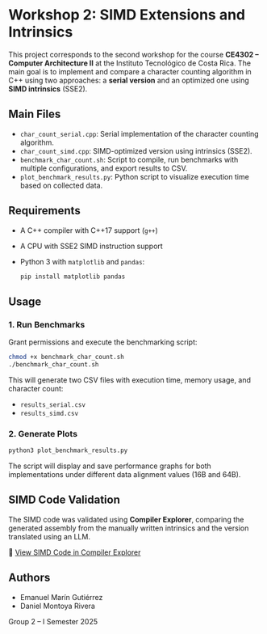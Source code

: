 # Workshop 2: SIMD Extensions and Intrinsics

This project corresponds to the second workshop for the course **CE4302 – Computer Architecture II** at the Instituto Tecnológico de Costa Rica. The main goal is to implement and compare a character counting algorithm in C++ using two approaches: a **serial version** and an optimized one using **SIMD intrinsics** (SSE2).

## Main Files

- `char_count_serial.cpp`: Serial implementation of the character counting algorithm.
- `char_count_simd.cpp`: SIMD-optimized version using intrinsics (SSE2).
- `benchmark_char_count.sh`: Script to compile, run benchmarks with multiple configurations, and export results to CSV.
- `plot_benchmark_results.py`: Python script to visualize execution time based on collected data.

## Requirements

- A C++ compiler with C++17 support (`g++`)
- A CPU with SSE2 SIMD instruction support
- Python 3 with `matplotlib` and `pandas`:

  ```bash
  pip install matplotlib pandas
  ```

## Usage

### 1. Run Benchmarks

Grant permissions and execute the benchmarking script:

```bash
chmod +x benchmark_char_count.sh
./benchmark_char_count.sh
```

This will generate two CSV files with execution time, memory usage, and character count:
- `results_serial.csv`
- `results_simd.csv`

### 2. Generate Plots

```bash
python3 plot_benchmark_results.py
```

The script will display and save performance graphs for both implementations under different data alignment values (16B and 64B).

## SIMD Code Validation

The SIMD code was validated using **Compiler Explorer**, comparing the generated assembly from the manually written intrinsics and the version translated using an LLM.

🔗 [View SIMD Code in Compiler Explorer](https://godbolt.org/z/7T6aos7PE)

## Authors

- Emanuel Marín Gutiérrez
- Daniel Montoya Rivera

Group 2 – I Semester 2025